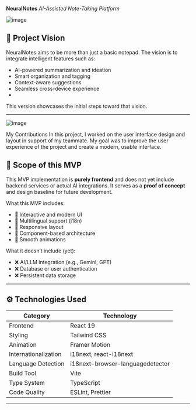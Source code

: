 **NeuralNotes**
*AI-Assisted Note-Taking Platform*

![image](https://github.com/user-attachments/assets/3e8f05d5-9f20-493f-8487-05b8e0577829)

## 🚀 Project Vision

NeuralNotes aims to be more than just a basic notepad. The vision is to integrate intelligent features such as:

- AI-powered summarization and ideation
- Smart organization and tagging
- Context-aware suggestions
- Seamless cross-device experience
- 
This version showcases the initial steps toward that vision.

---
![image](https://github.com/user-attachments/assets/535c9458-378c-4ec8-90a2-ade248d42e47)

My Contributions
In this project, I worked on the user interface design and layout in support of my teammate. My goal was to improve the user experience of the project and create a modern, usable interface.

## 🎯 Scope of this MVP

This MVP implementation is **purely frontend** and does not yet include backend services or actual AI integrations. It serves as a **proof of concept** and design baseline for future development.

What this MVP includes:

- 🔸 Interactive and modern UI
- 🔸 Multilingual support (i18n)
- 🔸 Responsive layout
- 🔸 Component-based architecture
- 🔸 Smooth animations

What it doesn’t include (yet):

- ❌ AI/LLM integration (e.g., Gemini, GPT)
- ❌ Database or user authentication
- ❌ Persistent data storage

---

## ⚙️ Technologies Used

| Category       | Technology                      |
|----------------|----------------------------------|
| Frontend       | React 19                         |
| Styling        | Tailwind CSS                     |
| Animation      | Framer Motion                    |
| Internationalization | i18next, react-i18next     |
| Language Detection | i18next-browser-languagedetector |
| Build Tool     | Vite                             |
| Type System    | TypeScript                       |
| Code Quality   | ESLint, Prettier                 |

---
